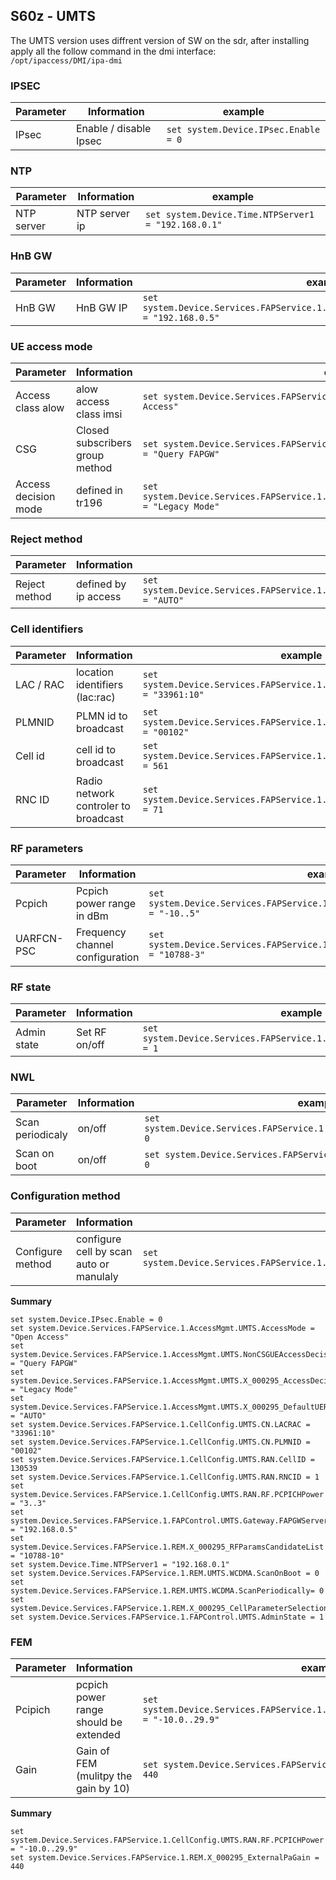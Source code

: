 ## S60z - UMTS
The UMTS version uses diffrent version of SW on the sdr, after installing apply all the follow command in the dmi interface:\
`/opt/ipaccess/DMI/ipa-dmi`

### IPSEC
| Parameter | Information |example |
| --- | --- | --- |
| IPsec | Enable / disable Ipsec | `set system.Device.IPsec.Enable = 0`|

### NTP
| Parameter | Information |example |
| --- | --- | --- |
| NTP server | NTP server ip | `set system.Device.Time.NTPServer1 = "192.168.0.1"` |

### HnB GW
| Parameter | Information |example |
| --- | --- | --- |
| HnB GW  | HnB GW IP | `set system.Device.Services.FAPService.1.FAPControl.UMTS.Gateway.FAPGWServer1 = "192.168.0.5"`|

### UE access mode
| Parameter | Information |example |
| --- | --- | --- |
| Access class alow | alow access class imsi | `set system.Device.Services.FAPService.1.AccessMgmt.UMTS.AccessMode = "Open Access"`|
| CSG | Closed subscribers group method | `set system.Device.Services.FAPService.1.AccessMgmt.UMTS.NonCSGUEAccessDecision = "Query FAPGW"` |
| Access decision mode | defined in tr196 | `set system.Device.Services.FAPService.1.AccessMgmt.UMTS.X_000295_AccessDecisionMode = "Legacy Mode"` |

### Reject method
| Parameter | Information |example |
| --- | --- | --- |
| Reject method | defined by ip access |`set system.Device.Services.FAPService.1.AccessMgmt.UMTS.X_000295_DefaultUERejectMethod = "AUTO"` |

### Cell identifiers
| Parameter | Information |example |
| --- | --- | --- |
| LAC / RAC | location identifiers (lac:rac) | `set system.Device.Services.FAPService.1.CellConfig.UMTS.CN.LACRAC = "33961:10"` |
| PLMNID | PLMN id to broadcast | `set system.Device.Services.FAPService.1.CellConfig.UMTS.CN.PLMNID = "00102"` |
| Cell id | cell id to broadcast | `set system.Device.Services.FAPService.1.CellConfig.UMTS.RAN.CellID = 561` |
| RNC ID | Radio network controler to broadcast | `set system.Device.Services.FAPService.1.CellConfig.UMTS.RAN.RNCID = 71` |

### RF parameters
| Parameter | Information |example |
| --- | --- | --- |
| Pcpich | Pcpich power range in dBm | `set system.Device.Services.FAPService.1.CellConfig.UMTS.RAN.RF.PCPICHPower = "-10..5"` |
| UARFCN-PSC | Frequency channel configuration | `set system.Device.Services.FAPService.1.REM.X_000295_RFParamsCandidateList = "10788-3"` |

### RF  state
| Parameter | Information |example |
| --- | --- | --- |
| Admin state | Set RF on/off | `set system.Device.Services.FAPService.1.FAPControl.UMTS.AdminState = 1` |

### NWL
| Parameter | Information |example |
| --- | --- | --- |
| Scan periodicaly | on/off | `set system.Device.Services.FAPService.1.REM.UMTS.WCDMA.ScanPeriodically= 0` |
| Scan on boot | on/off | `set system.Device.Services.FAPService.1.REM.UMTS.WCDMA.ScanOnBoot = 0` |

### Configuration method
| Parameter | Information |example |
| --- | --- | --- |
| Configure method | configure cell by scan auto or manulaly | `set system.Device.Services.FAPService.1.REM.X_000295_CellParameterSelectionMethod="CONFIGURED"` |


**Summary**
```
set system.Device.IPsec.Enable = 0
set system.Device.Services.FAPService.1.AccessMgmt.UMTS.AccessMode = "Open Access"​
set system.Device.Services.FAPService.1.AccessMgmt.UMTS.NonCSGUEAccessDecision = "Query FAPGW"​
set system.Device.Services.FAPService.1.AccessMgmt.UMTS.X_000295_AccessDecisionMode = "Legacy Mode"​
set system.Device.Services.FAPService.1.AccessMgmt.UMTS.X_000295_DefaultUERejectMethod = "AUTO"​
set system.Device.Services.FAPService.1.CellConfig.UMTS.CN.LACRAC = "33961:10"​
set system.Device.Services.FAPService.1.CellConfig.UMTS.CN.PLMNID = "00102"​
set system.Device.Services.FAPService.1.CellConfig.UMTS.RAN.CellID = 130539
set system.Device.Services.FAPService.1.CellConfig.UMTS.RAN.RNCID = 1
set system.Device.Services.FAPService.1.CellConfig.UMTS.RAN.RF.PCPICHPower = "3..3"​
set system.Device.Services.FAPService.1.FAPControl.UMTS.Gateway.FAPGWServer1 = "192.168.0.5"​
set system.Device.Services.FAPService.1.REM.X_000295_RFParamsCandidateList = "10788-10"​
set system.Device.Time.NTPServer1 = "192.168.0.1"​
set system.Device.Services.FAPService.1.REM.UMTS.WCDMA.ScanOnBoot = 0
set system.Device.Services.FAPService.1.REM.UMTS.WCDMA.ScanPeriodically= 0
set system.Device.Services.FAPService.1.REM.X_000295_CellParameterSelectionMethod="CONFIGURED"​
set system.Device.Services.FAPService.1.FAPControl.UMTS.AdminState = 1
```


### FEM
| Parameter | Information |example |
| --- | --- | --- |
| Pcipich | pcpich power range should be extended | `set system.Device.Services.FAPService.1.CellConfig.UMTS.RAN.RF.PCPICHPower = "-10.0..29.9"`
| Gain | Gain of FEM (mulitpy the gain by 10) | `set system.Device.Services.FAPService.1.REM.X_000295_ExternalPaGain = 440` |

**Summary**
```
set system.Device.Services.FAPService.1.CellConfig.UMTS.RAN.RF.PCPICHPower = "-10.0..29.9"
set system.Device.Services.FAPService.1.REM.X_000295_ExternalPaGain = 440
```














